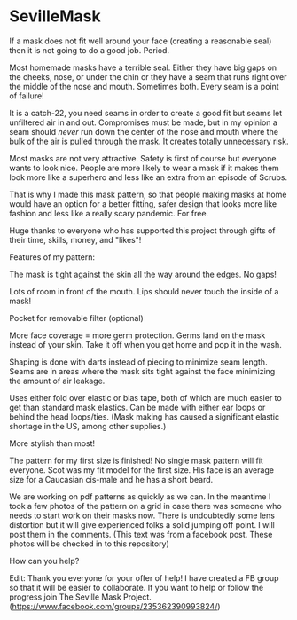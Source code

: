 # SevilleMask

If a mask does not fit well around your face (creating a reasonable seal) then it is not going to do a good job. Period.

Most homemade masks have a terrible seal. Either they have big gaps on the cheeks, nose, or under the chin or they have a seam that runs right over the middle of the nose and mouth. Sometimes both. Every seam is a point of failure!

It is a catch-22, you need seams in order to create a good fit but seams let unfiltered air in and out. Compromises must be made, but in my opinion a seam should *never* run down the center of the nose and mouth where the bulk of the air is pulled through the mask. It creates totally unnecessary risk.

Most masks are not very attractive. Safety is first of course but everyone wants to look nice. People are more likely to wear a mask if it makes them look more like a superhero and less like an extra from an episode of Scrubs.

That is why I made this mask pattern, so that people making masks at home would have an option for a better fitting, safer design that looks more like fashion and less like a really scary pandemic. For free.

Huge thanks to everyone who has supported this project through gifts of their time, skills, money, and "likes"!

Features of my pattern:

The mask is tight against the skin all the way around the edges. No gaps!

Lots of room in front of the mouth. Lips should never touch the inside of a mask!

Pocket for removable filter (optional)

More face coverage = more germ protection. Germs land on the mask instead of your skin. Take it off when you get home and pop it in the wash.

Shaping is done with darts instead of piecing to minimize seam length. Seams are in areas where the mask sits tight against the face minimizing the amount of air leakage.

Uses either fold over elastic or bias tape, both of which are much easier to get than standard mask elastics. Can be made with either ear loops or behind the head loops/ties.
(Mask making has caused a significant elastic shortage in the US, among other supplies.)

More stylish than most!

The pattern for my first size is finished! No single mask pattern will fit everyone. Scot was my fit model for the first size. His face is an average size for a Caucasian cis-male and he has a short beard.

We are working on pdf patterns as quickly as we can. In the meantime I took a few photos of the pattern on a grid in case there was someone who needs to start work on their masks now. There is undoubtedly some lens distortion but it will give experienced folks a solid jumping off point. I will post them in the comments. (This text was from a facebook post. These photos will be checked in to this repository)

How can you help?

Edit: Thank you everyone for your offer of help! I have created a FB group so that it will be easier to collaborate. If you want to help or follow the progress join The Seville Mask Project. (https://www.facebook.com/groups/235362390993824/)
